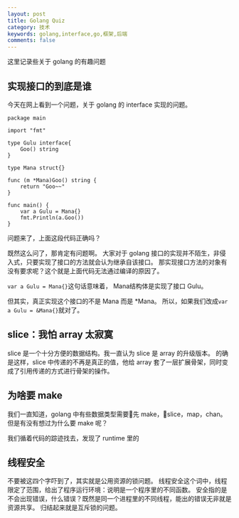 ```yaml
---
layout: post
title: Golang Quiz
category: 技术
keywords: golang,interface,go,框架,后端
comments: false
---
```


这里记录些关于 golang 的有趣问题

## 实现接口的到底是谁
今天在网上看到一个问题，关于 golang 的 interface 实现的问题。

```
package main

import "fmt"

type Gulu interface{
    Goo() string
}

type Mana struct{}

func (m *Mana)Goo() string {
    return "Goo~~"
}

func main() {
    var a Gulu = Mana{}
    fmt.Println(a.Goo())
}
```
问题来了，上面这段代码正确吗？

既然这么问了，那肯定有问题啊。
大家对于 golang 接口的实现并不陌生，非侵入式，只要实现了接口的方法就会认为继承自该接口。
那实现接口方法的对象有没有要求呢？这个就是上面代码无法通过编译的原因了。

`var a Gulu = Mana{}`这句话意味着，
Mana结构体是实现了接口 Gulu。

但其实，真正实现这个接口的不是 Mana 而是 *Mana。
所以，如果我们改成`var a Gulu = &Mana{}`就对了。

## slice：我怕 array 太寂寞
slice 是一个十分方便的数据结构。我一直认为 slice 是 array 的升级版本。
的确是这样，slice 中传递的不再是真正的值，他给 array 套了一层扩展骨架，同时变成了引用传递的方式进行骨架的操作。


## 为啥要 make
我们一直知道，golang 中有些数据类型需要先 make，slice，map，chan。但是有没有想过为什么要 make 呢？

我们循着代码的踪迹找去，发现了 runtime 里的


## 线程安全
不要被这四个字吓到了，其实就是公用资源的锁问题。
线程安全这个词中，线程限定了范围，给出了程序运行环境：说明是一个程序里的不同函数。
安全指的是不会出现错误，什么错误？既然是同一个进程里的不同线程，能出的错误无非就是资源共享。
归结起来就是互斥锁的问题。